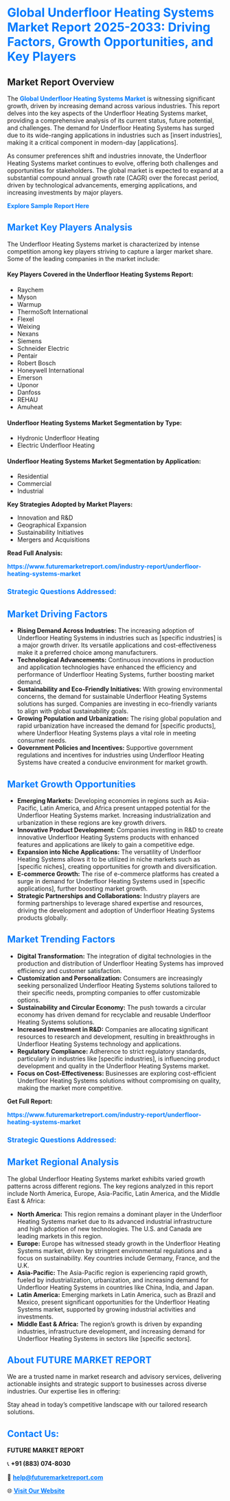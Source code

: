 <h1 style="color: #007BFF;">Global Underfloor Heating Systems Market Report 2025-2033: Driving Factors, Growth Opportunities, and Key Players</h1>

<section id="overview">
<h2>Market Report Overview</h2>
<p>The <a href="https://www.futuremarketreport.com/industry-report/underfloor-heating-systems-market" style="color: #007BFF; text-decoration: none;"><strong>Global Underfloor Heating Systems Market</strong></a> is witnessing significant growth, driven by increasing demand across various industries. This report delves into the key aspects of the Underfloor Heating Systems market, providing a comprehensive analysis of its current status, future potential, and challenges. The demand for Underfloor Heating Systems has surged due to its wide-ranging applications in industries such as [insert industries], making it a critical component in modern-day [applications].</p>
<p>As consumer preferences shift and industries innovate, the Underfloor Heating Systems market continues to evolve, offering both challenges and opportunities for stakeholders. The global market is expected to expand at a substantial compound annual growth rate (CAGR) over the forecast period, driven by technological advancements, emerging applications, and increasing investments by major players.</p>
</section>

<section id="overview">
<p><a href="https://www.futuremarketreport.com/request-sample/reportId=109705" style="color: #007BFF; text-decoration: none;"><strong>Explore Sample Report Here</strong></a></p>
</section>

<section id="key-players">
<h2 style="color: #007BFF;">Market Key Players Analysis</h2>
<p>The Underfloor Heating Systems market is characterized by intense competition among key players striving to capture a larger market share. Some of the leading companies in the market include:</p>
<h4>Key Players Covered in the Underfloor Heating Systems Report:</h4>
<ul><li>Raychem</li><li>Myson</li><li>Warmup</li><li>ThermoSoft International</li><li>Flexel</li><li>Weixing</li><li>Nexans</li><li>Siemens</li><li>Schneider Electric</li><li>Pentair</li><li>Robert Bosch</li><li>Honeywell International</li><li>Emerson</li><li>Uponor</li><li>Danfoss</li><li>REHAU</li><li>Amuheat</li></ul>
<h4>Underfloor Heating Systems Market Segmentation by Type:</h4>
<ul><li>Hydronic Underfloor Heating</li><li>Electric Underfloor Heating</li></ul>

<h4>Underfloor Heating Systems Market Segmentation by Application:</h4>
<ul><li>Residential</li><li>Commercial</li><li>Industrial</li></ul>
<p><strong>Key Strategies Adopted by Market Players:</strong></p>
<ul>
<li>Innovation and R&D</li>
<li>Geographical Expansion</li>
<li>Sustainability Initiatives</li>
<li>Mergers and Acquisitions</li>
</ul>
</section>

<section>
<p><strong>Read Full Analysis: </strong></p><a href="https://www.futuremarketreport.com/industry-report/underfloor-heating-systems-market" style="color: #007BFF; text-decoration: none;"><strong>https://www.futuremarketreport.com/industry-report/underfloor-heating-systems-market</strong></a>
<h3 style="color: #007BFF;">Strategic Questions Addressed:</h3>
</section>

<section id="driving-factors">
<h2 style="color: #007BFF;">Market Driving Factors</h2>
<ul>
<li><strong>Rising Demand Across Industries:</strong> The increasing adoption of Underfloor Heating Systems in industries such as [specific industries] is a major growth driver. Its versatile applications and cost-effectiveness make it a preferred choice among manufacturers.</li>
<li><strong>Technological Advancements:</strong> Continuous innovations in production and application technologies have enhanced the efficiency and performance of Underfloor Heating Systems, further boosting market demand.</li>
<li><strong>Sustainability and Eco-Friendly Initiatives:</strong> With growing environmental concerns, the demand for sustainable Underfloor Heating Systems solutions has surged. Companies are investing in eco-friendly variants to align with global sustainability goals.</li>
<li><strong>Growing Population and Urbanization:</strong> The rising global population and rapid urbanization have increased the demand for [specific products], where Underfloor Heating Systems plays a vital role in meeting consumer needs.</li>
<li><strong>Government Policies and Incentives:</strong> Supportive government regulations and incentives for industries using Underfloor Heating Systems have created a conducive environment for market growth.</li>
</ul>
</section>

<section id="growth-opportunities">
<h2 style="color: #007BFF;">Market Growth Opportunities</h2>
<ul>
<li><strong>Emerging Markets:</strong> Developing economies in regions such as Asia-Pacific, Latin America, and Africa present untapped potential for the Underfloor Heating Systems market. Increasing industrialization and urbanization in these regions are key growth drivers.</li>
<li><strong>Innovative Product Development:</strong> Companies investing in R&D to create innovative Underfloor Heating Systems products with enhanced features and applications are likely to gain a competitive edge.</li>
<li><strong>Expansion into Niche Applications:</strong> The versatility of Underfloor Heating Systems allows it to be utilized in niche markets such as [specific niches], creating opportunities for growth and diversification.</li>
<li><strong>E-commerce Growth:</strong> The rise of e-commerce platforms has created a surge in demand for Underfloor Heating Systems used in [specific applications], further boosting market growth.</li>
<li><strong>Strategic Partnerships and Collaborations:</strong> Industry players are forming partnerships to leverage shared expertise and resources, driving the development and adoption of Underfloor Heating Systems products globally.</li>
</ul>
</section>

<section id="trending-factors">
<h2 style="color: #007BFF;">Market Trending Factors</h2>
<ul>
<li><strong>Digital Transformation:</strong> The integration of digital technologies in the production and distribution of Underfloor Heating Systems has improved efficiency and customer satisfaction.</li>
<li><strong>Customization and Personalization:</strong> Consumers are increasingly seeking personalized Underfloor Heating Systems solutions tailored to their specific needs, prompting companies to offer customizable options.</li>
<li><strong>Sustainability and Circular Economy:</strong> The push towards a circular economy has driven demand for recyclable and reusable Underfloor Heating Systems solutions.</li>
<li><strong>Increased Investment in R&D:</strong> Companies are allocating significant resources to research and development, resulting in breakthroughs in Underfloor Heating Systems technology and applications.</li>
<li><strong>Regulatory Compliance:</strong> Adherence to strict regulatory standards, particularly in industries like [specific industries], is influencing product development and quality in the Underfloor Heating Systems market.</li>
<li><strong>Focus on Cost-Effectiveness:</strong> Businesses are exploring cost-efficient Underfloor Heating Systems solutions without compromising on quality, making the market more competitive.</li>
</ul>
</section>

<section>
<p><strong>Get Full Report: </strong></p><a href="https://www.futuremarketreport.com/industry-report/underfloor-heating-systems-market" style="color: #007BFF; text-decoration: none;"><strong>https://www.futuremarketreport.com/industry-report/underfloor-heating-systems-market</strong></a>
<h3 style="color: #007BFF;">Strategic Questions Addressed:</h3>
</section>


<section id="regional-analysis">
<h2 style="color: #007BFF;">Market Regional Analysis</h2>
<p>The global Underfloor Heating Systems market exhibits varied growth patterns across different regions. The key regions analyzed in this report include North America, Europe, Asia-Pacific, Latin America, and the Middle East & Africa:</p>
<ul>
<li><strong>North America:</strong> This region remains a dominant player in the Underfloor Heating Systems market due to its advanced industrial infrastructure and high adoption of new technologies. The U.S. and Canada are leading markets in this region.</li>
<li><strong>Europe:</strong> Europe has witnessed steady growth in the Underfloor Heating Systems market, driven by stringent environmental regulations and a focus on sustainability. Key countries include Germany, France, and the U.K.</li>
<li><strong>Asia-Pacific:</strong> The Asia-Pacific region is experiencing rapid growth, fueled by industrialization, urbanization, and increasing demand for Underfloor Heating Systems in countries like China, India, and Japan.</li>
<li><strong>Latin America:</strong> Emerging markets in Latin America, such as Brazil and Mexico, present significant opportunities for the Underfloor Heating Systems market, supported by growing industrial activities and investments.</li>
<li><strong>Middle East & Africa:</strong> The region’s growth is driven by expanding industries, infrastructure development, and increasing demand for Underfloor Heating Systems in sectors like [specific sectors].</li>
</ul>
</section>

<footer>
<h2 style="color: #007BFF;">About FUTURE MARKET REPORT</h2>
<p>We are a trusted name in market research and advisory services, delivering actionable insights and strategic support to businesses across diverse industries. Our expertise lies in offering:</p>

<p>Stay ahead in today’s competitive landscape with our tailored research solutions.</p>

<h2 style="color: #007BFF;">Contact Us:</h2>
<p><strong>FUTURE MARKET REPORT</strong></p>
<p>📞 <strong>+91 (883) 074-8030</strong></p>
<p>📧 <strong><a href="mailto:help@futuremarketreport.com" style="color: #007BFF;">help@futuremarketreport.com</a></strong></p>
<p>🌐 <strong><a href="https://www.futuremarketreport.com/" style="color: #007BFF;">Visit Our Website</a></strong></p>
</footer>